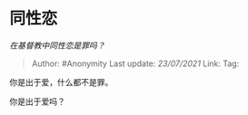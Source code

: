 # 同性恋
*在基督教中同性恋是罪吗？*

> Author: #Anonymity
> Last update: *23/07/2021*
> Link:
> Tag:

你是出于爱，什么都不是罪。

你是出于爱吗？
